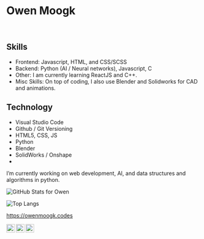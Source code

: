 
<h1>Owen Moogk</h1>
<br />

## Skills
- Frontend: Javascript, HTML, and CSS/SCSS
- Backend: Python (AI / Neural networks), Javascript, C
- Other: I am currently learning ReactJS and C++.
- Misc Skills: On top of coding, I also use Blender and Solidworks for CAD and animations.

## Technology
- Visual Studio Code
- Github / Git Versioning
- HTML5, CSS, JS
- Python
- Blender
- SolidWorks / Onshape
-

I’m currently working on web development, AI, and data structures and algorithms in python.

![GitHub Stats for Owen](https://github-readme-stats.vercel.app/api?username=owenmoogk&show_icons=true)

![Top Langs](https://github-readme-stats.vercel.app/api/top-langs/?username=owenmoogk)

https://owenmoogk.codes

<a href="https://twitter.com/owen_moogk">
  <img align="left" alt="Twitter" width="22px" src="https://raw.githubusercontent.com/peterthehan/peterthehan/master/assets/twitter.svg" />
</a>
<a href="https://www.linkedin.com/in/owen-moogk-1ab9371b8/">
  <img align="left" alt="LinkedIn" width="22px" src="https://raw.githubusercontent.com/peterthehan/peterthehan/master/assets/linkedin.svg" />
</a>
<a href="https://open.spotify.com/user/uoxjt33b2c9axd2h9d74l3wag">
  <img align="left" alt="Spotify" width="22px" src="https://raw.githubusercontent.com/peterthehan/peterthehan/master/assets/spotify.svg" />
</a>
